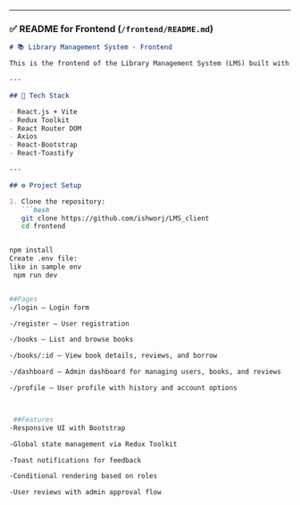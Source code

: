 
---

### ✅ **README for Frontend (`/frontend/README.md`)**

```md
# 📚 Library Management System - Frontend

This is the frontend of the Library Management System (LMS) built with **React.js**, **Vite**, **Redux Toolkit**, and **Bootstrap**. It allows users to browse books, borrow/return them, write reviews, and for admins to manage library operations.

---

## 🚀 Tech Stack

- React.js + Vite
- Redux Toolkit
- React Router DOM
- Axios
- React-Bootstrap
- React-Toastify

---

## ⚙️ Project Setup

1. Clone the repository:
   ```bash
   git clone https://github.com/ishworj/LMS_client
   cd frontend


npm install
Create .env file:
like in sample env
 npm run dev


##Pages
-/login – Login form

-/register – User registration

-/books – List and browse books

-/books/:id – View book details, reviews, and borrow

-/dashboard – Admin dashboard for managing users, books, and reviews

-/profile – User profile with history and account options



 ##Features
-Responsive UI with Bootstrap

-Global state management via Redux Toolkit

-Toast notifications for feedback

-Conditional rendering based on roles

-User reviews with admin approval flow
